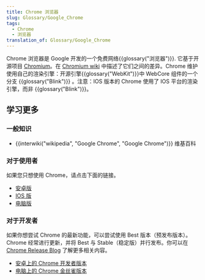 ```yaml
---
title: Chrome 浏览器
slug: Glossary/Google_Chrome
tags:
  - Chrome
  - 浏览器
translation_of: Glossary/Google_Chrome
---
```

Chrome 浏览器是 Google 开发的一个免费网络{{glossary("浏览器")}}. 它基于开源项目 [Chromium](https://www.chromium.org/)。在 [Chromium wiki](https://code.google.com/p/chromium/wiki/ChromiumBrowserVsGoogleChrome) 中描述了它们之间的差异。Chrome 维护使用自己的渲染引擎：开源引擎{{glossary("WebKit")}}中 WebCore 组件的一个分支 {{glossary("Blink")}} 。注意：IOS 版本的 Chrome 使用了 IOS 平台的渲染引擎，而非 {{glossary("Blink")}}。

## 学习更多

### 一般知识

- {{interwiki("wikipedia", "Google Chrome", "Google Chrome")}} 维基百科

### 对于使用者

如果您只想使用 Chrome，请点击下面的链接。

- [安卓版](https://play.google.com/store/apps/details?id=com.android.chrome)
- [IOS 版](https://itunes.apple.com/us/app/chrome-web-browser-by-google/id535886823?mt=8)
- [电脑版](https://www.google.com/chrome/)

### 对于开发者

如果你想尝试 Chrome 的最新功能，可以尝试使用 Best 版本（预发布版本）。Chrome 经常进行更新，并将 Best 与 Stable（稳定版）并行发布。你可以在 [Chrome Release Blog](https://goo.gl/CCPRW) 了解更多相关内容。

- [安卓上的 Chrome 开发者版本](https://play.google.com/store/apps/details?id=com.chrome.dev)
- [电脑上的 Chrome 金丝雀版本](https://www.google.com/chrome/browser/canary.html)
